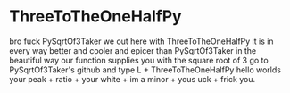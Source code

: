 # ThreeToTheOneHalfPy
bro fuck PySqrtOf3Taker we out here with ThreeToTheOneHalfPy it is in every way better and cooler and epicer than PySqrtOf3Taker in the beautiful way our function supplies you with the square root of 3 go to PySqrtOf3Taker's github and type L + ThreeToTheOneHalfPy hello worlds your peak + ratio + your white + im a minor + yous uck + frick you.
